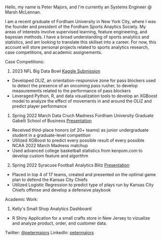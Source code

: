 Hello, my name is Peter Majors, and I'm currently an Systems Engineer @ Marsh McLennan. 

I am a recent grsduate of Fordham University in New York City, where I was the founder and president of the Fordham Sports Anaytics Society. My areas of interests involve supervised learning, feature engineering, and bayesian methods. I have a broad understanding of sports analytics and statistics, and am looking to translate this skillset into a career. For now, this account will store personal projects related to sports analytics research, case competitions, and academic assignements.

Case Competitions:

1. 2023 NFL Big Data Bowl [Kaggle Submission](https://www.kaggle.com/code/petermajors/evaluating-offensive-linemen-using-oliz)
  - Developed OLIZ, an orientation-responsive zone for pass blockers used to detect the presence of an oncoming pass rusher, to develop measurements related to the performance of pass blockers
  - Leveraged Python, R, and data visualization tools to develop an XGBoost model to analyze the effect of movements in and around the OLIZ and predict player performance

1. Spring 2022 March Data Cruch Madness Fordham University Graduate Gabelli School of Business [Presentation](https://docs.google.com/presentation/d/1qrPXnmYQW1HIsacNW7ErcEe8ZhOpBzMTL5QUv9U1mkk/edit#slide=id.gef40e1d453_0_10)
  - Received third-place honors (of 20+ teams) as junior undergraduate student in a graduate-level competition
  - Utilized XGBoost to predict every possible result of every possible NCAA 2022 March Madness matchup
  - Used advanced college basketball statistics from kenpom.com to develop custom feature and algorithm

2. Spring 2022 Syracuse Football Analytics Blitz [Presentation](https://www.linkedin.com/posts/petermajors_2022-football-analytics-blitz-presentation-activity-6903800461774647296-yDIk?utm_source=share&utm_medium=member_desktop)
  - Placed in top 4 of 17 teams, created and presented on the optimal game plan to defend the Kansas City Chiefs
  - Utilized Logistic Regression to predict type of plays run by Kansas City Chiefs offense and develop a defensive playbook

Academic Work:

1. Kelly's Small Shop Analytics Dashboard
  - R Shiny Application for a small crafts store in New Jersey to vizualize and analyze product, order, and customer data.

Twitter: [@petermajors](https://twitter.com/PeterLMajors)
LinkedIn: [petermajors](https://www.linkedin.com/in/petermajors/)
